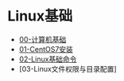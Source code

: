 # Linux基础

* [00-计算机基础](https://github.com/warmsheep/Python-Note/blob/master/01-Linux%E5%9F%BA%E7%A1%80/00-%E8%AE%A1%E7%AE%97%E6%9C%BA%E5%9F%BA%E7%A1%80.md "00-计算机基础")
* [01-CentOS7安装](https://github.com/warmsheep/Python-Note/blob/master/01-Linux%E5%9F%BA%E7%A1%80/01-CentOS7%E5%AE%89%E8%A3%85.md)
* [02-Linux基础命令](https://github.com/warmsheep/Python-Note/blob/master/01-Linux%E5%9F%BA%E7%A1%80/02-Linux%E5%9F%BA%E7%A1%80%E5%91%BD%E4%BB%A4.md)
* [03-Linux文件权限与目录配置]
